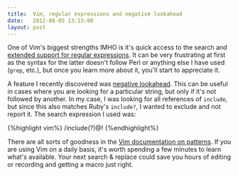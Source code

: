 ```yaml
---
title:  Vim, regular expressions and negative lookahead
date:   2012-08-05 13:15:00
layout: post
---
```


One of Vim's biggest strengths IMHO is it's quick access to the search and [extended support for regular expressions][pattern-multi-items]. It can be very frustrating at first as the syntax for the latter doesn't follow Perl or anything else I have used (`grep`, etc.), but once you learn more about it, you'll start to appreciate it.

A feature I recently discovered was [negative lookahead][negative-lookahead]. This can be useful in cases where you are looking for a particular string, but only if it's not followed by another. In my case, I was looking for all references of `include`, but since this also matches Ruby's `include?`, I wanted to exclude and not report it. The search expression I used was:

{%highlight vim%}
/include\(?\)\@!
{%endhighlight%}

There are all sorts of goodness in the [Vim documentation on patterns][documentation]. If you are using Vim on a daily basis, it's worth spending a few minutes to learn what's available. Your next search & replace could save you hours of editing or recording and getting a macro just right.

  [pattern-multi-items]: http://vimdoc.sourceforge.net/htmldoc/pattern.html#pattern-multi-items
  [negative-lookahead]:  http://vimdoc.sourceforge.net/htmldoc/pattern.html#/\@!
  [documentation]:       http://vimdoc.sourceforge.net/htmldoc/pattern.html
